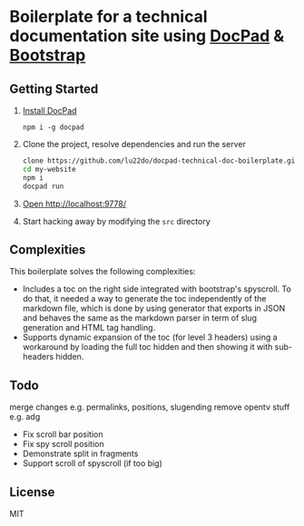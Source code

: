 # Boilerplate for a technical documentation site using [DocPad](https://github.com/bevry/docpad) & [Bootstrap](http://getbootstrap.com)

## Getting Started

1. [Install DocPad](https://github.com/bevry/docpad)

    ```
    npm i -g docpad
    ```

1. Clone the project, resolve dependencies and run the server

	``` bash
	clone https://github.com/lu22do/docpad-technical-doc-boilerplate.git my-website
	cd my-website
    npm i
	docpad run
	```

1. [Open http://localhost:9778/](http://localhost:9778/)

1. Start hacking away by modifying the `src` directory

## Complexities

This boilerplate solves the following complexities:
* Includes a toc on the right side integrated with bootstrap's spyscroll. To do that, it needed a way to generate the toc independently of the markdown file, which is done by using generator that exports in JSON and behaves the same as the markdown parser in term of slug generation and HTML tag handling.
* Supports dynamic expansion of the toc (for level 3 headers) using a workaround by loading the full toc hidden and then showing it with sub-headers hidden.

## Todo

merge changes e.g. permalinks, positions, slugending
remove opentv stuff e.g. adg

* Fix scroll bar position
* Fix spy scroll position
* Demonstrate split in fragments
* Support scroll of spyscroll (if too big)

## License

MIT
